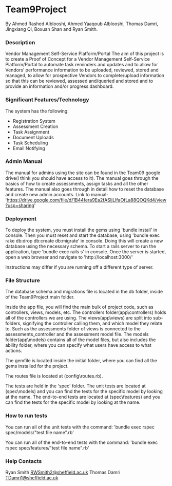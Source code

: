 # Team9Project
By Ahmed Rashed Alblooshi, Ahmed Yaaqoub Alblooshi, Thomas Damri, Jingxiang Qi,
Boxuan Shan and Ryan Smith.

### Description
Vendor Management Self-Service Platform/Portal
The aim of this project is to create a Proof of Concept for a Vendor Management Self-Service
Platform/Portal to automate task reminders and updates and to allow for Vendors’ performance
information to be uploaded, reviewed, stored and managed, to allow for prospective Vendors to
complete/upload information so that this can be reviewed, assessed and/queried and stored and
to provide an information and/or progress dashboard.

### Significant Features/Technology
The system has the following:

* Registration System
* Assessment Creation
* Task Assignment
* Document Uploads
* Task Scheduling
* Email Notifying

### Admin Manual
The manual for admins using the site can be found in the Team09 google drive(I think you should have access to it).
The manual goes through the basics of how to create assessments, assign tasks and all the other features. 
The manual also goes through in detail how to reset the database and create new admin accounts.
Link to manual- 'https://drive.google.com/file/d/1B44fera9Ea2fASIjLIfaOfLa88QOQKd4/view?usp=sharing'

### Deployment
To deploy the system, you must install the gems using 'bundle install' in console.
Then you must reset and start the database, using 'bundle exec rake db:drop db:create db:migrate' in console.
Doing this will create a new database using the necessary schema.
To start a rails server to run the application, type 'bundle exec rails s' in console. 
Once the server is started, open a web browser and navigate to 'http://localhost:3000/'

Instructions may differ if you are running off a different type of server.

### File Structure
The database schema and migrations file is located in the db folder, inside of the Team9Project main folder. 

Inside the app file, you will find the main bulk of project code, such as controllers, views, models, etc.
The controllers folder(app\controllers) holds all of the controllers we are using. 
The views(app\views) are split into sub-folders, signifying the controller calling them, and which model they relate to. 
Such as the assessments folder of views is connected to the assessments_controller and the assessment model file.
The models folder(app\models) contains all of the model files, but also includes the ability folder, where you can specify what 
users have access to what actions. 

The gemfile is located inside the initial folder, where you can find all the gems installed for the project.

The routes file is located at (config\routes.rb).

The tests are held in the 'spec' folder. 
The unit tests are located at (spec\models) and you can find the tests for the specific model by looking at the name. 
The end-to-end tests are located at (spec\features) and you can find the tests for the specific model by looking at the name.

### How to run tests
You can run all of the unit tests with the command:
  'bundle exec rspec spec/models/"test file name".rb'

You can run all of the end-to-end tests with the command:
  'bundle exec rspec spec/features/"test file name".rb'

### Help Contacts
Ryan Smith <RWSmith2@sheffield.ac.uk>
Thomas Damri <TDamri1@sheffield.ac.uk>
